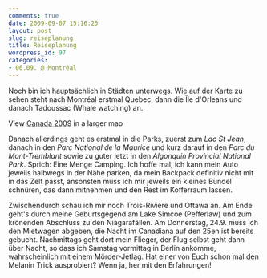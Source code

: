 ```yaml
---
comments: true
date: 2009-09-07 15:16:25
layout: post
slug: reiseplanung
title: Reiseplanung
wordpress_id: 97
categories:
- 06.09. @ Montréal
---
```


Noch bin ich hauptsächlich in Städten unterwegs. Wie auf der Karte zu sehen steht nach Montréal erstmal Quebec, dann die Île d'Orleans und danach Tadoussac (Whale watching) an.

  
View [Canada 2009](http://maps.google.com/maps/ms?ie=UTF8&hl=en&msa=0&msid=112573676199391019678.00047142c8af4e872bb88&ll=46.103709,-74.465332&spn=7.617861,10.986328&z=6&source=embed) in a larger map

Danach allerdings geht es erstmal in die Parks, zuerst zum _Lac St Jean_, danach in den _Parc National de la Maurice_ und kurz darauf in den _Parc du Mont-Tremblant_ sowie zu guter letzt in den _Algonquin Provincial National Park_. Sprich: Eine Menge Camping. Ich hoffe mal, ich kann mein Auto jeweils halbwegs in der Nähe parken, da mein Backpack definitiv nicht mit in das Zelt passt, ansonsten muss ich mir jeweils ein kleines Bündel schnüren, das dann mitnehmen und den Rest im Kofferraum lassen.

Zwischendurch schau ich mir noch Trois-Rivière und Ottawa an. Am Ende geht's durch meine Geburtsgegend am Lake Simcoe (Pefferlaw) und zum krönenden Abschluss zu den Niagarafällen. Am Donnerstag, 24.9. muss ich den Mietwagen abgeben, die Nacht im Canadiana auf den 25en ist bereits gebucht. Nachmittags geht dort mein Flieger, der Flug selbst geht dann über Nacht, so dass ich Samstag vormittag in Berlin ankomme, wahrscheinlich mit einem Mörder-Jetlag. Hat einer von Euch schon mal den Melanin Trick ausprobiert? Wenn ja, her mit den Erfahrungen!
